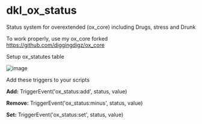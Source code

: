 # dkl_ox_status
Status system for overextended (ox_core) including Drugs, stress and Drunk

To work properly, use my ox_core forked
https://github.com/diggingdigz/ox_core

Setup ox_statutes table

![image](https://github.com/diggingdigz/dkl_ox_status/assets/64390653/15f54e8c-5527-461a-b517-545e98e6d076)

Add these triggers to your scripts

**Add:**
TriggerEvent('ox_status:add', status, value)

**Remove:**
TriggerEvent('ox_status:minus', status, value)

**Set:**
TriggerEvent('ox_status:set', status, value)
